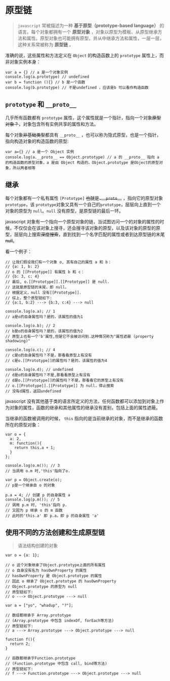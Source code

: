 # 原型链

> `javascript` 常被描述为一种 **基于原型（prototype-based language）** 的语言。每个对象都拥有一个 **原型对象** ，对象以原型为模板、从原型继承方法和属性。原型对象也可能拥有原型，并从中继承方法和属性，一层一层，这种关系常被称为 **原型链** 。

准确的说，这些属性和方法定义在 `Object` 的构造函数上的 `prototype` 属性上，而非对象实例本身：
```
var a = {} // a 是一个对象实例
console.log(a.prototype) // undefined 
var b = function (){} // b 是一个函数
console.log(b.prototype) // 不是undefined ，应该是b 可以看作构造函数
```
## `prototype` 和 `__proto__`

几乎所有函数都有 `prototype` 属性，这个属性就是一个指针，指向一个对象~~原型对象？~~，对象包含所有实例共享的属性和方法。

每个对象~~非基础类型~~都具有 `__proto__` ，也可以称为隐式原型，也是一个指针，指向构造对象的构造函数的原型:
```
var a={} // a 是一个 Object 实例
console.log(a.__proto__ == Object.prototype) // a 的 __proto__ 指向 a 的构造函数的原型对象，a 是由 Object 构造的，Object.prototype 是Object的原型对象，所以两者相等
```


## 继承

每个对象都有一个私有属性 `[Prototype]` ~~也就是`.__proto__`~~ ，指向它的原型对象 `prototype`，该 `prototype`对象又具有一个自己的`prototype`，层层向上直到一个对象的原型为 `null`。`null` 没有原型，是原型链的最后一环。

javascript 对象有一个指向一个原型对象的链，当试图访问一个的对象的属性的时候，不仅仅会在该对象上搜寻，还会搜寻该对象的原型，以及该对象的原型的原型，层层向上搜索~~深度搜索~~，直到找到一个名字匹配的属性或者到达原型链的末尾~~null~~。

看一个例子：
```
// 让我们假设我们有一个对象 o, 其有自己的属性 a 和 b：
// {a: 1, b: 2}
// o 的 [[Prototype]] 有属性 b 和 c：
// {b: 3, c: 4}
// 最后, o.[[Prototype]].[[Prototype]] 是 null.
// 这就是原型链的末尾，即 null，
// 根据定义，null 没有[[Prototype]].
// 综上，整个原型链如下: 
// {a:1, b:2} ---> {b:3, c:4} ---> null

console.log(o.a); // 1
// a是o的自身属性吗？是的，该属性的值为1

console.log(o.b); // 2
// b是o的自身属性吗？是的，该属性的值为2
// 原型上也有一个'b'属性,但是它不会被访问到.这种情况称为"属性遮蔽 (property shadowing)"

console.log(o.c); // 4
// c是o的自身属性吗？不是，那看看原型上有没有
// c是o.[[Prototype]]的属性吗？是的，该属性的值为4

console.log(o.d); // undefined
// d是o的自身属性吗？不是,那看看原型上有没有
// d是o.[[Prototype]]的属性吗？不是，那看看它的原型上有没有
// o.[[Prototype]].[[Prototype]] 为 null，停止搜索
// 没有d属性，返回undefined
```

javascript 没有其他基于类的语言所定义的方法，任何函数都可以添加到对象上作为对象的属性，函数的继承和其他属性的继承没有差别，包括上面的属性遮蔽。

当继承的函数被调用的时候， `this` 指向的是当前继承的对象，而不是继承的函数所在的原型对象：
```
var o = {
  a: 2,
  m: function(){
    return this.a + 1;
  }
};

console.log(o.m()); // 3
// 当调用 o.m 时,'this'指向了o.

var p = Object.create(o);
// p是一个继承自 o 的对象

p.a = 4; // 创建 p 的自身属性 a
console.log(p.m()); // 5
// 调用 p.m 时, 'this'指向 p. 
// 又因为 p 继承 o 的 m 函数
// 此时的'this.a' 即 p.a，即 p 的自身属性 'a'
```

## 使用不同的方法创建和生成原型链

> 语法结构创建的对象

```
var o = {a: 1};

// o 这个对象继承了Object.prototype上面的所有属性
// o 自身没有名为 hasOwnProperty 的属性
// hasOwnProperty 是 Object.prototype 的属性
// 因此 o 继承了 Object.prototype 的 hasOwnProperty
// Object.prototype 的原型为 null
// 原型链如下:
// o ---> Object.prototype ---> null

var a = ["yo", "whadup", "?"];

// 数组都继承于 Array.prototype 
// (Array.prototype 中包含 indexOf, forEach等方法)
// 原型链如下:
// a ---> Array.prototype ---> Object.prototype ---> null

function f(){
  return 2;
}

// 函数都继承于Function.prototype
// (Function.prototype 中包含 call, bind等方法)
// 原型链如下:
// f ---> Function.prototype ---> Object.prototype ---> null
```
